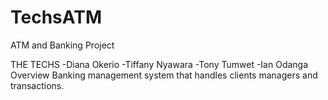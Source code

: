 # TechsATM
ATM and Banking Project

THE TECHS
-Diana Okerio
-Tiffany Nyawara
-Tony Tumwet
-Ian Odanga
Overview
Banking management system that handles clients managers and transactions.

